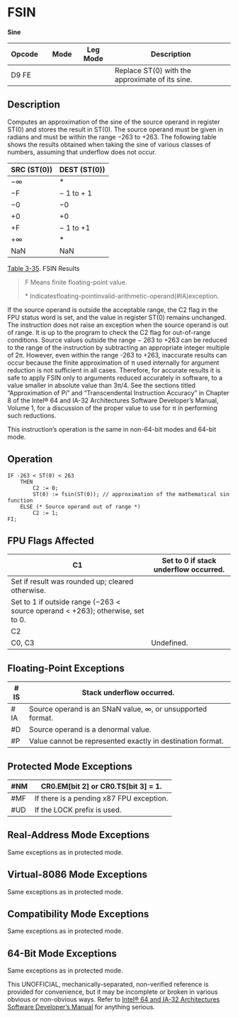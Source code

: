 # FSIN

**Sine**

| Opcode |     | Mode | Leg Mode | Description                                     |
| ------ | --- | ---- | -------- | ----------------------------------------------- |
| D9 FE  |     |      |          | Replace ST(0) with the approximate of its sine. |

## Description

Computes an approximation of the sine of the source operand in register ST(0) and stores the result in ST(0). The source operand must be given in radians and must be within the range −263 to +263. The following table shows the results obtained when taking the sine of various classes of numbers, assuming that underflow does not occur.

| SRC (ST(0)) | DEST (ST(0)) |
| ----------- | ------------ |
| −∞          | \*           |
| −F          | − 1 to + 1   |
| −0          | −0           |
| +0          | +0           |
| +F          | − 1 to +1    |
| +∞          | \*           |
| NaN         | NaN          |

[Table 3-35](/x86/fsin#tbl-3-35). FSIN Results

> F Means finite floating-point value.
>
> \* Indicatesfloating-pointinvalid-arithmetic-operand(#​IA)exception.

If the source operand is outside the acceptable range, the C2 flag in the FPU status word is set, and the value in register ST(0) remains unchanged. The instruction does not raise an exception when the source operand is out of range. It is up to the program to check the C2 flag for out-of-range conditions. Source values outside the range − 263 to +263 can be reduced to the range of the instruction by subtracting an appropriate integer multiple of 2π. However, even within the range -263 to +263, inaccurate results can occur because the finite approximation of π used internally for argument reduction is not sufficient in all cases. Therefore, for accurate results it is safe to apply FSIN only to arguments reduced accurately in software, to a value smaller in absolute value than 3π/4. See the sections titled “Approximation of Pi” and “Transcendental Instruction Accuracy” in Chapter 8 of the Intel® 64 and IA-32 Architectures Software Developer’s Manual, Volume 1, for a discussion of the proper value to use for π in performing such reductions.

This instruction’s operation is the same in non-64-bit modes and 64-bit mode.

## Operation

```
IF -263 < ST(0) < 263
    THEN
        C2 := 0;
        ST(0) := fsin(ST(0)); // approximation of the mathematical sin function
    ELSE (* Source operand out of range *)
        C2 := 1;
FI;

```

## FPU Flags Affected

| C1                                                                             | Set to 0 if stack underflow occurred. |
| ------------------------------------------------------------------------------ | ------------------------------------- |
| Set if result was rounded up; cleared otherwise.                               |
| Set to 1 if outside range (−263 < source operand < +263); otherwise, set to 0. |
| C2                                                                             |
| C0, C3                                                                         | Undefined.                            |

## Floating-Point Exceptions

| \#​IS | Stack underflow occurred.                                  |
| ----- | ---------------------------------------------------------- |
| \#​IA | Source operand is an SNaN value, ∞, or unsupported format. |
| #​D   | Source operand is a denormal value.                        |
| #​P   | Value cannot be represented exactly in destination format. |

## Protected Mode Exceptions

| \#​NM  | CR0.EM[bit 2] or CR0.TS[bit 3] = 1.      |
| ------ | ---------------------------------------- |
| \#​​MF | If there is a pending x87 FPU exception. |
| #​​​UD | If the LOCK prefix is used.              |

## Real-Address Mode Exceptions

Same exceptions as in protected mode.

## Virtual-8086 Mode Exceptions

Same exceptions as in protected mode.

## Compatibility Mode Exceptions

Same exceptions as in protected mode.

## 64-Bit Mode Exceptions

Same exceptions as in protected mode.

This UNOFFICIAL, mechanically-separated, non-verified reference is provided for convenience, but it may be
incomplete or broken in various obvious or non-obvious
ways. Refer to [Intel® 64 and IA-32 Architectures Software Developer’s Manual](https://software.intel.com/en-us/download/intel-64-and-ia-32-architectures-sdm-combined-volumes-1-2a-2b-2c-2d-3a-3b-3c-3d-and-4) for anything serious.
